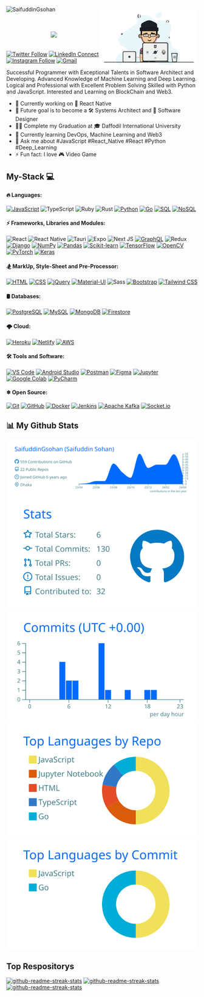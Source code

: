 <!--
✨ SaiaN ✨
-->

<a href="https://saifuddingsohan.github.io/me/"><img width="255" align="right" src="https://github.com/SaifuddinGsohan/S.-M.-Sohan/blob/main/gif/web4.gif"></a>
<p align="left"> <img src="https://komarev.com/ghpvc/?username=SaifuddinGsohan&label=Profile%20views&color=0e75b6&style=flat" alt="SaifuddinGsohan" /> </p>

# <a href="https://saifuddingsohan.github.io/me/"><p align='center'><img src="https://readme-typing-svg.herokuapp.com?color=fff53a&size=25&center=true&vCenter=true&width=433&height=75&lines=Assalam+O%27Alaikum;I%27m+S.+M.+SOHAN;Software+Engineer;%40SaifuddinGsohan"></p></a>


[![Twitter Follow](https://img.shields.io/badge/%20-Follow-black?color=14171A&labelColor=37474f&logo=twitter&logoColor=4fc3f7)](https://twitter.com/SaifuddinTsohan)
[![LinkedIn Connect](https://img.shields.io/badge/%20-Connect-black?color=14171A&labelColor=212121&logo=linkedin&logoColor=ffcc80)](https://www.linkedin.com/in/saifuddin-sohan)
[![Instagram Follow](https://img.shields.io/badge/%20-Follow-black?color=14171A&labelColor=d81b60&logo=instagram&logoColor=ffffff)](https://www.instagram.com/saifuddin_sohan/)
[![Gmail](https://img.shields.io/badge/%20-Send%20Mail-black?color=14171A&labelColor=ef5350&logo=gmail&logoColor=ffffff)](mailto:sm.sohan586@gmail.com?subject=From%20GitHub&cc=sm.sohan586@gmail.com&body=Hi,%20there.%20Found%20you%20from%20GitHub.)

Successful Programmer with Exceptional Talents in Software Architect and Developing. Advanced Knowledge of Machine Learning and Deep Learning. Logical and Professional with Excellent Problem Solving Skilled with Python and JavaScript. Interested and Learning on BlockChain and Web3.

- 🔭 Currently working on 💼 React Native
- 🎯 Future goal is to become a 🛠️ Systems Architect and 🎨 Software Designer
- 👨‍🎓 Complete my Graduation at 🎓 Daffodil International University
- 🌱 Currently learning DevOps, Machine Learning and Web3
- 💬 Ask me about #JavaScript #React_Native #React #Python #Deep_Learning
- ⚡ Fun fact: I love 🎮 Video Game 

## My-Stack 💻

#### 🔥 Languages: 
<a href="https://github.com/search?q=user%SaifuddinGsohan+is%3Arepo+language%3Ajavascript"><img alt="JavaScript" src="https://img.shields.io/badge/JavaScript%20-%23F7DF1E.svg?logo=javascript&logoColor=black"></a>
![TypeScript](https://img.shields.io/badge/typescript-%23007ACC.svg?style=flat-square&logo=typescript&logoColor=white)
![Ruby](https://img.shields.io/badge/ruby-CC342D.svg?style=flat-square&logo=ruby)
![Rust](https://img.shields.io/badge/rust-000000.svg?style=flat-square&logo=rust)
<a href="https://github.com/search?q=user%SaifuddinGsohan+is%3Arepo+language%3Apython"><img alt="Python" src="https://img.shields.io/badge/Python%20-%2314354C.svg?logo=python&logoColor=white"></a>
<a href="https://github.com/search?q=user%SaifuddinGsohan+is%3Arepo+language%3Ago"><img alt="Go" src="https://img.shields.io/badge/Go-00ADD8?logo=go&logoColor=white"></a>
<a href="https://github.com/search?q=user%SaifuddinGsohan+is%3Arepo+language%3Asql"><img alt="SQL" src="https://img.shields.io/badge/SQL%20-%23025E8C.svg?logo=amazon-dynamodb&logoColor=white"></a>
<a href="https://github.com/search?q=user%SaifuddinGsohan+is%3Arepo+language%3Anosql"><img alt="NoSQL" src="https://img.shields.io/badge/NoSQL-23025E?logo=nosql&logoColor=white"></a>
<br>

#### ⚡ Frameworks, Libraries and Modules:  
![React](https://img.shields.io/badge/react-%2320232a.svg?style=flat-square&logo=react&logoColor=%2361DAFB)
![React Native](https://img.shields.io/badge/react_native-%2320232a.svg?style=flat-square&logo=react&logoColor=%2361DAFB)
![Tauri](https://img.shields.io/badge/Tauri-%2320232a.svg?style=flat-square&logo=tauri&logoColor=24C8D8)
![Expo](https://img.shields.io/badge/expo-%2320232a.svg?style=flat-square&logo=expo)
![Next JS](https://img.shields.io/badge/Next-black?style=flat-square&logo=next.js&logoColor=white)
<a href="#"><img alt="GraphQL" src="https://img.shields.io/badge/GraphQL-%23E434AA.svg?logo=graphql&logoColor=white"></a>
![Redux](https://img.shields.io/badge/redux-%23593d88.svg?style=flat-square&logo=redux&logoColor=white)
<a href="#"><img alt="Django" src="https://img.shields.io/badge/Django%20-%2325A162.svg?logo=django&logoColor=white"></a>
<a href="#"><img alt="NumPy" src="https://img.shields.io/badge/Numpy%20-%23013243.svg?logo=numpy&logoColor=white"></a>
<a href="#"><img alt="Pandas" src="https://img.shields.io/badge/Pandas%20-%23150458.svg?logo=pandas&logoColor=white"></a>
<a href="#"><img alt="Scikit-learn" src="https://img.shields.io/badge/Scikit-learn%20-%2320232a.svg?logo=scikit-learn&logoColor=%2361DAFB"></a>
<a href="#"><img alt="TensorFlow" src="https://img.shields.io/badge/TensorFlow-%23FF6F00.svg?logo=tensorflow&logoColor=white"></a>
<a href="#"><img alt="OpenCV" src="https://img.shields.io/badge/OpenCV-%23FF6F61.svg?logo=opencv&logoColor=white"></a>
<a href="#"><img alt="PyTorch" src="https://img.shields.io/badge/PyTorch-%23EE4C2C.svg?logo=pytorch&logoColor=white"></a>
<a href="#"><img alt="Keras" src="https://img.shields.io/badge/Keras-%23D00000.svg?logo=keras&logoColor=white"></a>
<br>

#### 🏂 MarkUp, Style-Sheet and Pre-Processor:
<a href="https://github.com/search?q=user%SaifuddinGsohan+is%3Arepo+language%3Ahtml"><img alt="HTML" src="https://img.shields.io/badge/HTML%20-%23E34F26.svg?logo=html5&logoColor=white"></a> 
<a href="https://github.com/search?q=user%SaifuddinGsohan+is%3Arepo+language%3Acss"><img alt="CSS" src="https://img.shields.io/badge/CSS%20-%231572B6.svg?logo=css3&logoColor=white"></a>
<a href="#"><img alt="jQuery" src="https://img.shields.io/badge/jQuery-%230769AD.svg?logo=jquery&logoColor=white"></a>
<a href="#"><img alt="Material-UI" src="https://img.shields.io/badge/Material--UI-%230081CB.svg?logo=material-ui&logoColor=white"></a>
![Sass](https://img.shields.io/twitter/url?label=Sass&logo=sass&style=social&url=https%3A%2F%2Fgithub.com%2Fruhulaminparvez%2F)
<a href="#"><img alt="Bootstrap" src="https://img.shields.io/badge/Bootstrap-5C2D91?logo=bootstrap&logoColor=white"></a>
<a href="#"><img alt="Tailwind CSS" src="https://img.shields.io/badge/Tailwind_CSS-%231a202c.svg?logo=tailwind-css&logoColor=38b2ac"></a>
<br>

#### 🛢 Databases:
<a href="#"><img alt="PostgreSQL" src ="https://img.shields.io/badge/PostgreSQL-%23316192.svg?logo=postgresql&logoColor=white"></a>
<a href="#"><img alt="MySQL" src="https://img.shields.io/badge/MySQL-%2300f.svg?logo=mysql&logoColor=white"></a>
<a href="#"><img alt="MongoDB" src ="https://img.shields.io/badge/MongoDB-%234ea94b.svg?logo=mongodb&logoColor=white"></a>
<a href="#"><img alt="Firestore" src="https://img.shields.io/badge/Firestore-%23FF5733.svg?logo=firebase&logoColor=white"></a>
<br>

#### 🌩 Cloud:
<a href="#"><img alt="Heroku" src="https://img.shields.io/badge/Heroku%20-%23430098.svg?logo=heroku&logoColor=white"></a>
<a href="#"><img alt="Netlify" src="https://img.shields.io/badge/-Netlify-E8E8E8?logo=Netlify&logoColor=black"></a>
<a href="#"><img alt="AWS" src="https://img.shields.io/badge/AWS-%23FF9900.svg?logo=amazon-aws&logoColor=white"></a>
<br>

#### 🛠 Tools and Software: 
<a href="#"><img alt="VS Code" src="https://img.shields.io/badge/VS%20Code-0078d7.svg?logo=visual-studio-code&logoColor=white"></a>
<a href="#"><img alt="Android Studio" src="https://img.shields.io/badge/Android%20Studio-008678.svg?logo=android-studio&logoColor=white"></a>
<a href="#"><img alt="Postman" src="https://img.shields.io/badge/Postman-FF6C37?logo=postman&logoColor=white"></a>
<a href="#"><img alt="Figma" src="https://img.shields.io/badge/Figma-%23F24E1E.svg?logo=figma&logoColor=white"></a>
<a href="#"><img alt="Jupyter" src="https://img.shields.io/badge/Jupyter%20-%23F37626.svg?logo=Jupyter&logoColor=white"></a>
<a href="#"><img alt="Google Colab" src="https://img.shields.io/badge/Google%20Colab-%23F9AB00.svg?logo=google-colab&logoColor=white"></a>
<a href="#"><img alt="PyCharm" src="https://img.shields.io/badge/PyCharm-18A497?logo=PyCharm&logoColor=white"></a>
<br>

#### ❄ Open Source:
<a href="#"><img alt="Git" src="https://img.shields.io/badge/Git%20-%23F05033.svg?logo=git&logoColor=white"></a>
<a href="#"><img alt="GitHub" src="https://img.shields.io/badge/GitHub-%23327FC7.svg?logo=github&logoColor=white"></a>
<a href="#"><img alt="Docker" src="https://img.shields.io/badge/Docker-%232496ED.svg?logo=docker&logoColor=white"></a>
<a href="#"><img alt="Jenkins" src="https://img.shields.io/badge/Jenkins-%232C5263.svg?logo=jenkins&logoColor=white"></a>
<a href="#"><img alt="Apache Kafka" src="https://img.shields.io/badge/Apache%20Kafka-%23000000.svg?logo=apache-kafka"></a>
<a href="#"><img alt="Socket.io" src="https://img.shields.io/badge/Socket%20io-010101.svg?logo=socketdotio"></a>

## 📊 My Github Stats
 <!--  <br/>
  <p align="center">
    <img height="200px" src="https://github-readme-stats.vercel.app/api?username=SaifuddinGsohan&hide_border=true&show_icons=true&count_private=true&theme=gruvbox&bg_color=151515">
  <a href="https://github.com/SaifuddinGsohan">      
<img title="stats" alt="streak" src="https://github-readme-streak-stats.herokuapp.com/?user=SaifuddinGsohan&theme=dark&hide_border=true&stroke=F8D866&bg_color=0D1117&color=F8D866"/>
</a> 
  </p>
    <a href="https://github.com/SaifuddinGsohan/"><img alt="S. M. Sohan's Github Stats" src="https://github-readme-stats.vercel.app/api?username=SaifuddinGsohan&show_icons=true&count_private=true&theme=react&hide_border=true&bg_color=0D1117" /></a>
  <br/>
  <a href="https://github.com/misbahuddinmuib/github-readme-stats"><img alt="Misbah Uddin Muib's Top Languages" src="https://github-readme-stats.vercel.app/api/top-langs/?username=misbahuddinmuib&langs_count=8&count_private=true&layout=compact&theme=react&hide_border=true&bg_color=0D1117" /></a> \
  <br/>
  <a href="https://github.com/SaifuddinGsohan"><img alt="S. M. Sohan's Activity Graph" src="https://activity-graph.herokuapp.com/graph?username=SaifuddinGsohan&bg_color=0D1117&color=F8D866&line=5BCDEC&point=FFFFFF&hide_border=true" /></a> 
<br/> -->

<div align="center" width="100%">
    
  [![](https://raw.githubusercontent.com/SaifuddinGsohan/profile-summary/master/profile-summary-card-output/transparent/0-profile-details.svg)](https://saifuddingsohan.github.io/me/)
  [![](https://raw.githubusercontent.com/SaifuddinGsohan/profile-summary/master/profile-summary-card-output/transparent/3-stats.svg)](https://saifuddingsohan.github.io/me/) 
  [![](https://raw.githubusercontent.com/SaifuddinGsohan/profile-summary/master/profile-summary-card-output/transparent/4-productive-time.svg)](https://saifuddingsohan.github.io/me/)
  [![](https://raw.githubusercontent.com/SaifuddinGsohan/profile-summary/master/profile-summary-card-output/transparent/1-repos-per-language.svg)](https://saifuddingsohan.github.io/me/) 
  [![](https://raw.githubusercontent.com/SaifuddinGsohan/profile-summary/master/profile-summary-card-output/transparent/2-most-commit-language.svg)](https://saifuddingsohan.github.io/me/) 
 <!-- <p><img src="https://github-readme-stats.vercel.app/api/top-langs?username=SaifuddinGsohan&show_icons=true&locale=en&layout=compact&theme=gruvbox&hide_border=true&bg_color=0D1117" alt="SaifuddinGsohan" /></p>  -->

</div>

## Top Respositorys
  <p align="left">
     <a href="https://github.com/SaifuddinGsohan/"><img width="278" src="https://denvercoder1-github-readme-stats.vercel.app/api/pin/?username=SaifuddinGsohan&repo=vprofile-project&theme=dark&bg_color=0D1117&title_color=F8D866&hide_border=true&icon_color=F8D866&show_icons=false" alt="github-readme-streak-stats"></a>
    <a href="https://github.com/SaifuddinGsohan/"><img width="278" src="https://denvercoder1-github-readme-stats.vercel.app/api/pin/?username=SaifuddinGsohan&repo=typescript-express-mysql-boilerplate&theme=dark&bg_color=0D1117&title_color=F8D866&hide_border=true&icon_color=F8D866&show_icons=false" alt="github-readme-streak-stats"></a>
   <a href="https://github.com/SaifuddinGsohan/"><img width="278" src="https://denvercoder1-github-readme-stats.vercel.app/api/pin/?username=SaifuddinGsohan&repo=improve-english-project&theme=dark&bg_color=0D1117&title_color=F8D866&hide_border=true&icon_color=F8D866&show_icons=false" alt="github-readme-streak-stats"></a>
  </p>


